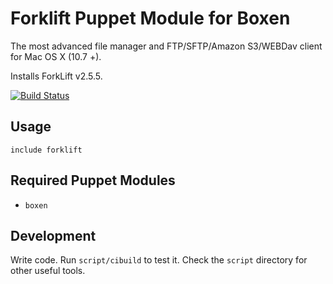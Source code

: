 # Forklift Puppet Module for Boxen

The most advanced file manager and FTP/SFTP/Amazon S3/WEBDav client for Mac OS X (10.7 +).

Installs ForkLift v2.5.5.

[![Build Status](https://travis-ci.org/jozefizso/puppet-forklift.png?branch=master)](https://travis-ci.org/jozefizso/puppet-forklift)

## Usage

```puppet
include forklift
```

## Required Puppet Modules

* `boxen`

## Development

Write code. Run `script/cibuild` to test it. Check the `script`
directory for other useful tools.
